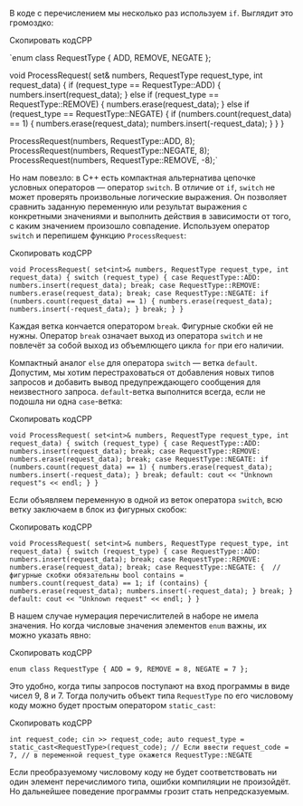 В коде с перечислением мы несколько раз используем `if`. Выглядит это громоздко:

Скопировать кодCPP

`enum class RequestType {
      ADD,
      REMOVE,
      NEGATE
};

void ProcessRequest(
            set<int>& numbers,
            RequestType request_type,
            int request_data) {
      if (request_type == RequestType::ADD) {
            numbers.insert(request_data);
      } else if (request_type == RequestType::REMOVE) {
            numbers.erase(request_data);
      } else if (request_type == RequestType::NEGATE) {
            if (numbers.count(request_data) == 1) {
                  numbers.erase(request_data);
                  numbers.insert(-request_data);
            }
      }
}

ProcessRequest(numbers, RequestType::ADD, 8);
ProcessRequest(numbers, RequestType::NEGATE, 8);
ProcessRequest(numbers, RequestType::REMOVE, -8);` 

Но нам повезло: в C++ есть компактная альтернатива цепочке условных операторов — оператор `switch`. В отличие от `if`, `switch` не может проверять произвольные логические выражения. Он позволяет сравнить заданную переменную или результат выражения с конкретными значениями и выполнить действия в зависимости от того, с каким значением произошло совпадение. Используем оператор `switch` и перепишем функцию `ProcessRequest`:

Скопировать кодCPP

`void ProcessRequest(
            set<int>& numbers,
            RequestType request_type,
            int request_data) {
      switch (request_type) {
      case RequestType::ADD:
            numbers.insert(request_data);
            break;
      case RequestType::REMOVE:
            numbers.erase(request_data);
            break;
      case RequestType::NEGATE:
            if (numbers.count(request_data) == 1) {
                  numbers.erase(request_data);
                  numbers.insert(-request_data);
            }
            break;
      }
}` 

Каждая ветка кончается оператором `break`. Фигурные скобки ей не нужны. Оператор `break` означает выход из оператора `switch` и не повлечёт за собой выход из объемлющего цикла `for` при его наличии.

Компактный аналог `else` для оператора `switch` — ветка `default`. Допустим, мы хотим перестраховаться от добавления новых типов запросов и добавить вывод предупреждающего сообщения для неизвестного запроса. `default`-ветка выполнится всегда, если не подошла ни одна `case`-ветка:

Скопировать кодCPP

`void ProcessRequest(
            set<int>& numbers,
            RequestType request_type,
            int request_data) {
      switch (request_type) {
      case RequestType::ADD:
            numbers.insert(request_data);
            break;
      case RequestType::REMOVE:
            numbers.erase(request_data);
            break;
      case RequestType::NEGATE:
            if (numbers.count(request_data) == 1) {
                  numbers.erase(request_data);
                  numbers.insert(-request_data);
            }
            break;
      default:
            cout << "Unknown request"s << endl;
      }
}` 

Если объявляем переменную в одной из веток оператора `switch`, всю ветку заключаем в блок из фигурных скобок:

Скопировать кодCPP

`void ProcessRequest(
            set<int>& numbers,
            RequestType request_type,
            int request_data) {
      switch (request_type) {
      case RequestType::ADD:
            numbers.insert(request_data);
            break;
      case RequestType::REMOVE:
            numbers.erase(request_data);
            break;
      case RequestType::NEGATE: {  // фигурные скобки обязательны
            bool contains = numbers.count(request_data) == 1;
            if (contains) {
              numbers.erase(request_data);
              numbers.insert(-request_data);
            }
            break;
      }
      default:
            cout << "Unknown request" << endl;
      }
}` 

В нашем случае нумерация перечислителей в наборе не имела значения. Но когда числовые значения элементов `enum` важны, их можно указать явно:

Скопировать кодCPP

`enum class RequestType {
    ADD = 9,
    REMOVE = 8,
    NEGATE = 7
};` 

Это удобно, когда типы запросов поступают на вход программы в виде чисел 9, 8 и 7. Тогда получить объект типа `RequestType` по его числовому коду можно будет простым оператором `static_cast`:

Скопировать кодCPP

`int request_code;
cin >> request_code;
auto request_type = static_cast<RequestType>(request_code);
// Если ввести request_code = 7,
// в переменной request_type окажется RequestType::NEGATE` 

Если преобразуемому числовому коду не будет соответствовать ни один элемент перечислимого типа, ошибки компиляции не произойдёт. Но дальнейшее поведение программы грозит стать непредсказуемым.